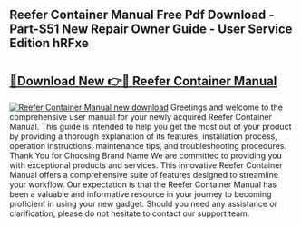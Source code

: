 ## Reefer Container Manual Free Pdf Download - Part-S51 New Repair Owner Guide - User Service Edition hRFxe

# <h2><a href="http://bc63061.oget.top/?id=Reefer+Container+Manual">🔗Download New 👉🔴 Reefer Container Manual</a></h2>

[![Reefer Container Manual new download](https://i.imgur.com/5g1atiW.png)](http://bc63061.oget.top/?id=Reefer+Container+Manual)
Greetings and welcome to the comprehensive user manual for your newly acquired Reefer Container Manual. This guide is intended to help you get the most out of your product by providing a thorough explanation of its features, installation process, operation instructions, maintenance tips, and troubleshooting procedures. Thank You for Choosing Brand Name We are committed to providing you with exceptional products and services. This innovative Reefer Container Manual offers a comprehensive suite of features designed to streamline your workflow. Our expectation is that the Reefer Container Manual has been a valuable and informative resource in your journey to becoming proficient in using your new gadget. Should you need any assistance or clarification, please do not hesitate to contact our support team.

